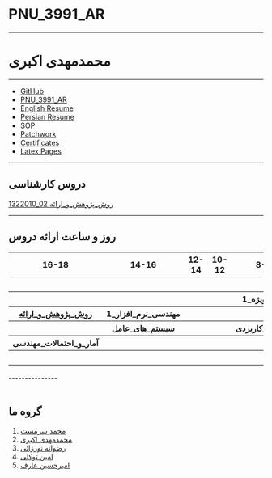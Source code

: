 # PNU_3991_AR
---------
# محمدمهدی اکبری
 
---
- [GitHub](https://github.com/crzboy)
- [PNU_3991_AR](https://crzboy.github.io/PNU_3991_AR/)
- [English Resume](https://crzboy.github.io/Resume/)
- [Persian Resume](https://crzboy.github.io/Resume/Mohamad%20Mahid%20Akbari-fa%20resume.html/Mohamad%20Mahid%20Akbari-fa%20resume.html)
- [SOP](https://crzboy.github.io/SOP/)
- [Patchwork](https://github.com/crzboy/patchwork)
- [Certificates](https://github.com/crzboy/Certificates)
- [Latex Pages](https://github.com/crzboy/Latex_page)


------------------

## دروس کارشناسی
[1322010_02  روش_پژوهش_و_ارائه	](https://github.com/AliRazavi-edu/PNU_3991/tree/master/_BSc/ResearchAndPresentationMethods/1322010_02)

----------------
## روز و ساعت ارائه دروس

<table style="width:100%">
  <tr>
    <th >16-18</th>
    <th >14-16</th>
    <th >12-14</th>
    <th>10-12</th>
    <th>8-10</th>
    <th>روز</th>
  </tr>
  <tr>
    <th ></th>
    <th ></th>
    <th ></th>
    <th></th>
    <th></th>
    <th>شنبه</th>
  </tr>
   <tr>
    <th ></th>
    <th ></th>
    <th></th>
    <th></th>
    <th ><a> مباحث ویژه_1 </a></th>
    <th>یک شنبه</th>
  </tr>
 <tr>
    <th ><a  href="https://github.com/AliRazavi-edu/PNU_3991/tree/master/_BSc/ResearchAndPresentationMethods/1322010_02/
">روش_پژوهش_و_ارائه</a></th>
    <th ><a> مهندسی_نرم_افزار_1 </a></th></th>
    <th ></th>
    <th></th>
    <th ></th>   
    <th>دوشنبه</th>
  </tr>
   <tr>
    <th ></th>
    <th ><a> سیستم_های_عامل </a></th></th>
    <th></th>
    <th></th>
    <th ><a> جبرخطی_کاربردی </a></th></th>
    <th>سه شنبه</th>
  </tr>
   <tr>
    <th ><a> آمار_و_احتمالات_مهندسی </a></th></th>
    <th ></th>
    <th></th>
    <th></th>
     <th ></th>
    <th>چهارشنبه</th>
  </tr>
   <tr>
    <th ></th>
     <th ></th>
     <th ></th>
     <th></th>
    <th></th>
    <th>پنج شنبه</th>
  </tr>
</table>
---------------
<br>
<br>

## گروه ما
   1. [محمد سرمست]()
    <br>
   2. [محمدمهدی اکبری](https://crzboy.github.io/PNU_3991_AR/) 
    <br>
   3. [رضوانه نورزائی](https://github.com/rezvaneh77/PNU_3991_ARR/)
    <br>
   4. [امین توکلی](https://amin-tavakoli.github.io/tavakoli_amin.github.io/)
    <br>
   5. [امیرحسین عارف]()
    <br>
